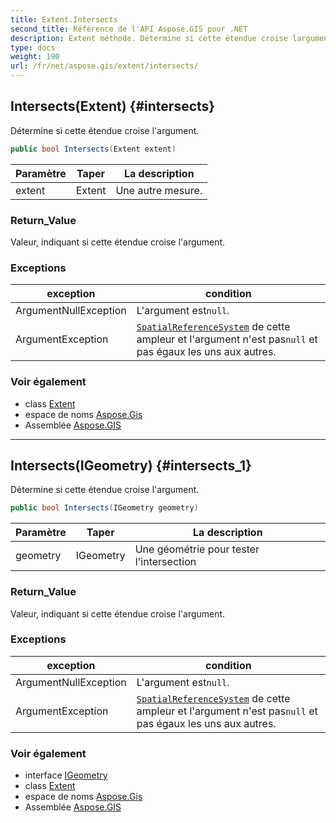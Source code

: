 ```yaml
---
title: Extent.Intersects
second_title: Référence de l'API Aspose.GIS pour .NET
description: Extent méthode. Détermine si cette étendue croise largument.
type: docs
weight: 190
url: /fr/net/aspose.gis/extent/intersects/
---
```

## Intersects(Extent) {#intersects}

Détermine si cette étendue croise l'argument.

```csharp
public bool Intersects(Extent extent)
```

| Paramètre | Taper | La description |
| --- | --- | --- |
| extent | Extent | Une autre mesure. |

### Return_Value

Valeur, indiquant si cette étendue croise l'argument.

### Exceptions

| exception | condition |
| --- | --- |
| ArgumentNullException | L'argument est`null`. |
| ArgumentException | [`SpatialReferenceSystem`](../spatialreferencesystem/) de cette ampleur et l'argument n'est pas`null` et pas égaux les uns aux autres. |

### Voir également

* class [Extent](../)
* espace de noms [Aspose.Gis](../../extent/)
* Assemblée [Aspose.GIS](../../../)

---

## Intersects(IGeometry) {#intersects_1}

Détermine si cette étendue croise l'argument.

```csharp
public bool Intersects(IGeometry geometry)
```

| Paramètre | Taper | La description |
| --- | --- | --- |
| geometry | IGeometry | Une géométrie pour tester l'intersection |

### Return_Value

Valeur, indiquant si cette étendue croise l'argument.

### Exceptions

| exception | condition |
| --- | --- |
| ArgumentNullException | L'argument est`null`. |
| ArgumentException | [`SpatialReferenceSystem`](../spatialreferencesystem/) de cette ampleur et l'argument n'est pas`null` et pas égaux les uns aux autres. |

### Voir également

* interface [IGeometry](../../../aspose.gis.geometries/igeometry/)
* class [Extent](../)
* espace de noms [Aspose.Gis](../../extent/)
* Assemblée [Aspose.GIS](../../../)


